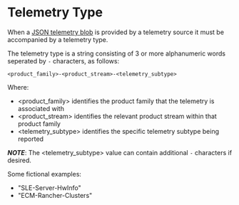 # Telemetry Type

When a [JSON telemetry blob](telemetryblob.md) is provided by a telemetry
source it must be accompanied by a telemetry type.

The telemetry type is a string consisting of 3 or more alphanumeric words
seperated by `-` characters, as follows:

```
<product_family>-<product_stream>-<telemetry_subtype>
```

Where:
* \<product_family\> identifies the product family that the telemetry is associated with
* \<product_stream\> identifies the relevant product stream within that product family
* \<telemetry_subtype\> identifies the specific telemetry subtype being reported

***NOTE***: The \<telemetry_subtype\> value can contain additional `-` characters if desired.

Some fictional examples:
* "SLE-Server-HwInfo"
* "ECM-Rancher-Clusters"